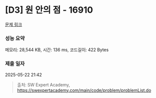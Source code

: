 # [D3] 원 안의 점 - 16910 

[문제 링크](https://swexpertacademy.com/main/code/problem/problemDetail.do?contestProbId=AYcllbDqUVgDFASR) 

### 성능 요약

메모리: 28,544 KB, 시간: 136 ms, 코드길이: 422 Bytes

### 제출 일자

2025-05-22 21:42



> 출처: SW Expert Academy, https://swexpertacademy.com/main/code/problem/problemList.do